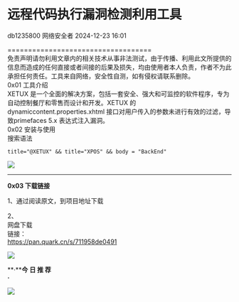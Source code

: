 #  远程代码执行漏洞检测利用工具   
db1235800  网络安全者   2024-12-23 16:01  
  
===================================  
免责声明请勿利用文章内的相关技术从事非法测试，由于传播、利用此文所提供的信息而造成的任何直接或者间接的后果及损失，均由使用者本人负责，作者不为此承担任何责任。工具来自网络，安全性自测，如有侵权请联系删除。  
0x01 工具介绍  
XETUX 是一个全面的解决方案，包括一套安全、强大和可监控的软件程序，专为自动控制餐厅和零售而设计和开发。XETUX 的dynamiccontent.properties.xhtml 接口对用户传入的参数未进行有效的过滤，导致primefaces 5.x 表达式注入漏洞。  
0x02 安装与使用  
搜索语法  
```
title="@XETUX" && title="XPOS" && body = "BackEnd"
```  
  
![](https://mmbiz.qpic.cn/sz_mmbiz_png/0JJXjA8sicczNELia1TzW6NNeicev5RibaK7g2eZW19ribaQP2oVUPO9cIqgESYNXs7YLVovHGbMbB0B4cX8w2l5d8g/640?wx_fmt=png&from=appmsg "")  
  
****  
**0x03 下载链接**  
  
1、通过阅读原文，到项目地址下载  
  
2、  
网盘下载  
链接：  
https://pan.quark.cn/s/711958de0491  
  
![](https://mmbiz.qpic.cn/sz_mmbiz_png/0JJXjA8siccy4zT0zTF8OrQcXrdyuuiaZTQ1UicehUCHJwibWibINUnMAQghy26DibIkahgUWjAric1XWllMAMVUSpOBA/640?wx_fmt=png&from=appmsg "")  
  
  
  
  
  
  
**·****今 日 推 荐**  
**·**  
  
![](https://mmbiz.qpic.cn/sz_mmbiz_png/0JJXjA8siccwx9PwF5amLT8XO4g6SprpXuwkpFq2JqfwLtQx3Bav1JlUAG6472YEr03rY8pZPHeAJUZ1LJaekdQ/640?wx_fmt=png&from=appmsg "")  
  

